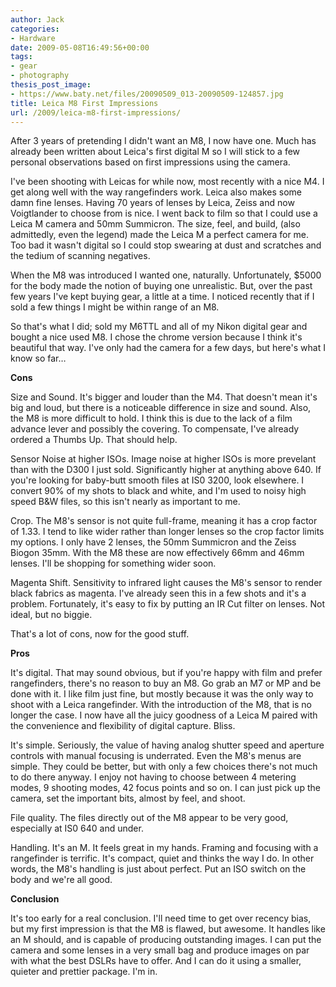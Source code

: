 ```yaml
---
author: Jack
categories:
- Hardware
date: 2009-05-08T16:49:56+00:00
tags:
- gear
- photography
thesis_post_image:
- https://www.baty.net/files/20090509_013-20090509-124857.jpg
title: Leica M8 First Impressions
url: /2009/leica-m8-first-impressions/
---
```


After 3 years of pretending I didn't want an M8, I now have one. Much has already been written about Leica's first digital M so I will stick to a few personal observations based on first impressions using the camera.

I've been shooting with Leicas for while now, most recently with a nice M4. I get along well with the way rangefinders work. Leica also makes some damn fine lenses. Having 70 years of lenses by Leica, Zeiss and now Voigtlander to choose from is nice. I went back to film so that I could use a Leica M camera and 50mm Summicron. The size, feel, and build, (also admittedly, even the legend) made the Leica M a perfect camera for me. Too bad it wasn't digital so I could stop swearing at dust and scratches and the tedium of scanning negatives.

When the M8 was introduced I wanted one, naturally. Unfortunately, $5000 for the body made the notion of buying one unrealistic. But, over the past few years I've kept buying gear, a little at a time. I noticed recently that if I sold a few things I might be within range of an M8.

So that's what I did; sold my M6TTL and all of my Nikon digital gear and bought a nice used M8. I chose the chrome version because I think it's beautiful that way. I've only had the camera for a few days, but here's what I know so far&#8230;

**Cons**

Size and Sound. It's bigger and louder than the M4. That doesn't mean it's big and loud, but there is a noticeable difference in size and sound. Also, the M8 is more difficult to hold. I think this is due to the lack of a film advance lever and possibly the covering. To compensate, I've already ordered a Thumbs Up. That should help.

Sensor Noise at higher ISOs. Image noise at higher ISOs is more prevelant than with the D300 I just sold. Significantly higher at anything above 640. If you're looking for baby-butt smooth files at IS0 3200, look elsewhere. I convert 90% of my shots to black and white, and I'm used to noisy high speed B&W files, so this isn't nearly as important to me.

Crop. The M8's sensor is not quite full-frame, meaning it has a crop factor of 1.33. I tend to like wider rather than longer lenses so the crop factor limits my options. I only have 2 lenses, the 50mm Summicron and the Zeiss Biogon 35mm. With the M8 these are now effectively 66mm and 46mm lenses. I'll be shopping for something wider soon.

Magenta Shift. Sensitivity to infrared light causes the M8's sensor to render black fabrics as magenta. I've already seen this in a few shots and it's a problem. Fortunately, it's easy to fix by putting an IR Cut filter on lenses. Not ideal, but no biggie.

That's a lot of cons, now for the good stuff.

**Pros**

It's digital. That may sound obvious, but if you're happy with film and prefer rangefinders, there's no reason to buy an M8. Go grab an M7 or MP and be done with it. I like film just fine, but mostly because it was the only way to shoot with a Leica rangefinder. With the introduction of the M8, that is no longer the case. I now have all the juicy goodness of a Leica M paired with the convenience and flexibility of digital capture. Bliss.

It's simple. Seriously, the value of having analog shutter speed and aperture controls with manual focusing is underrated. Even the M8's menus are simple. They could be better, but with only a few choices there's not much to do there anyway. I enjoy not having to choose between 4 metering modes, 9 shooting modes, 42 focus points and so on. I can just pick up the camera, set the important bits, almost by feel, and shoot.

File quality. The files directly out of the M8 appear to be very good, especially at IS0 640 and under.

Handling. It's an M. It feels great in my hands. Framing and focusing with a rangefinder is terrific. It's compact, quiet and thinks the way I do. In other words, the M8's handling is just about perfect. Put an ISO switch on the body and we're all good.

**Conclusion**

It's too early for a real conclusion. I'll need time to get over recency bias, but my first impression is that the M8 is flawed, but awesome. It handles like an M should, and is capable of producing outstanding images. I can put the camera and some lenses in a very small bag and produce images on par with what the best DSLRs have to offer. And I can do it using a smaller, quieter and prettier package. I'm in.